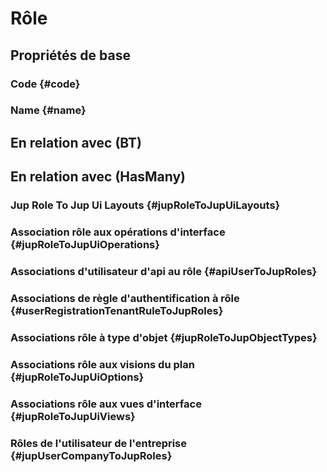 # Rôle



## Propriétés de base

### Code {#code}
        

### Name {#name}
        


## En relation avec (BT)



## En relation avec (HasMany)

###  Jup Role To Jup Ui Layouts {#jupRoleToJupUiLayouts}
        

### Association rôle aux opérations d'interface {#jupRoleToJupUiOperations}
        

### Associations d'utilisateur d'api au rôle {#apiUserToJupRoles}
        

### Associations de règle d'authentification à rôle {#userRegistrationTenantRuleToJupRoles}
        

### Associations rôle à type d'objet {#jupRoleToJupObjectTypes}
        

### Associations rôle aux visions du plan {#jupRoleToJupUiOptions}
        

### Associations rôle aux vues d'interface {#jupRoleToJupUiViews}
        

### Rôles de l'utilisateur de l'entreprise {#jupUserCompanyToJupRoles}
        


<!--- THIS FILE IS GENERATED PLEASE DO NOT EDIT IT DIRECTLY --->
